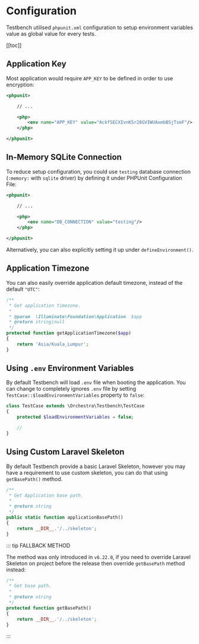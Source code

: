 # Configuration

Testbench utilised `phpunit.xml` configuration to setup environment variables value as global value for every tests.

[[toc]]

## Application Key

Most application would require `APP_KEY` to be defined in order to use encryption:

```xml
<phpunit>

    // ...

    <php>
        <env name="APP_KEY" value="AckfSECXIvnK5r28GVIWUAxmbBSjTsmF"/>
    </php>

</phpunit>
```

## In-Memory SQLite Connection

To reduce setup configuration, you could use `testing` database connection (`:memory:` with `sqlite` driver) by defining it under PHPUnit Configuration File:

```xml
<phpunit>

    // ...

    <php>
        <env name="DB_CONNECTION" value="testing"/>
    </php>

</phpunit>
```

Alternatively, you can also explicitly setting it up under `defineEnvironment()`.

## Application Timezone

You can also easily override application default timezone, instead of the default `"UTC"`:

```php
/**
 * Get application timezone.
 *
 * @param  \Illuminate\Foundation\Application  $app
 * @return string|null
 */
protected function getApplicationTimezone($app)
{
    return 'Asia/Kuala_Lumpur';
}
```

## Using `.env` Environment Variables

By default Testbench will load `.env` file when booting the application. You can change to completely ignores `.env` file by setting `TestCase::$loadEnvironmentVariables` property to `false`:

```php
class TestCase extends \Orchestra\Testbench\TestCase
{
    protected $loadEnvironmentVariables = false;

    // 
}  
```

## Using Custom Laravel Skeleton

By default Testbench provide a basic Laravel Skeleton, however you may have a requirement to use custom skeleton, you can do that using `getBasePath()` method.

```php
/**
 * Get Application base path.
 *
 * @return string
 */
public static function applicationBasePath()
{
    return __DIR__.'/../skeleton';
}
```

::: tip FALLBACK METHOD

The method was only introduced in `v6.22.0`, if you need to override Laravel Skeleton on project before the release then override `getBasePath` method instead:

```php
/**
 * Get base path.
 *
 * @return string
 */
protected function getBasePath() 
{
    return __DIR__.'/../skeleton';
}
```
:::
